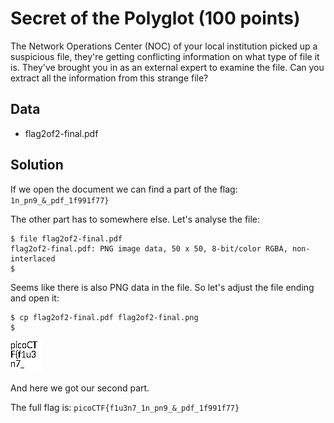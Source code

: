 # Secret of the Polyglot (100 points)
The Network Operations Center (NOC) of your local institution picked up a suspicious file, they're getting conflicting information on what type of file it is. They've brought you in as an external expert to examine the file. Can you extract all the information from this strange file?

## Data
* flag2of2-final.pdf

## Solution
If we open the document we can find a part of the flag: `1n_pn9_&_pdf_1f991f77}`

The other part has to somewhere else. Let's analyse the file:
```
$ file flag2of2-final.pdf
flag2of2-final.pdf: PNG image data, 50 x 50, 8-bit/color RGBA, non-interlaced
$
```

Seems like there is also PNG data in the file. So let's adjust the file ending and open it:
```
$ cp flag2of2-final.pdf flag2of2-final.png
$
```
![Flag](./images/flag.png)

And here we got our second part.

The full flag is: `picoCTF{f1u3n7_1n_pn9_&_pdf_1f991f77}`
